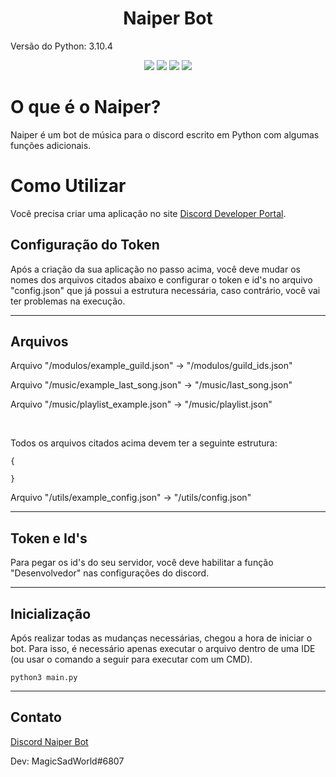 <h1 align="center">Naiper Bot</h1>

Versão do Python: 3.10.4

<div align="center">
  <a href="https://www.python.org/downloads/release/python-3104/" target="_blank"><img src="https://img.shields.io/badge/Python-3776AB?style=for-the-badge&logo=python&logoColor=white" target="_blank"></a>
  <a href="https://discord.gg/BVApt3WGPf" target="_blank"><img src="https://img.shields.io/badge/Discord-7289DA?style=for-the-badge&logo=discord&logoColor=white" target="_blank"></a>
  <a href="https://www.linkedin.com/in/mateus-schneider-01/" target="_blank"><img src="https://img.shields.io/badge/LinkedIn-0077B5?style=for-the-badge&logo=linkedin&logoColor=white" target="_blank"></a>
  <a href="https://www.instagram.com/lost_schneider/" target="_blank"><img src="https://img.shields.io/badge/Instagram-E4405F?style=for-the-badge&logo=instagram&logoColor=white" target="_blank"></a>
</div>

# O que é o Naiper?
Naiper é um bot de música para o discord escrito em Python com algumas funções adicionais.

# Como Utilizar
Você precisa criar uma aplicação no site
[Discord Developer Portal](https://discord.com/developers/applications/).

## Configuração do Token

Após a criação da sua aplicação no passo acima, você deve mudar os nomes dos arquivos citados abaixo e configurar o token e id's no arquivo "config.json" que já possui a estrutura necessária, caso contrário, você vai ter problemas na execução.
<hr>

## Arquivos

Arquivo "/modulos/example_guild.json" -> "/modulos/guild_ids.json"

Arquivo "/music/example_last_song.json" -> "/music/last_song.json"

Arquivo "/music/playlist_example.json" -> "/music/playlist.json"

<br/>

Todos os arquivos citados acima devem ter a seguinte estrutura:
```
{

}
```
Arquivo "/utils/example_config.json" -> "/utils/config.json"

<hr>

## Token e Id's
Para pegar os id's do seu servidor, você deve habilitar a função "Desenvolvedor" nas configurações do discord.
<hr>

## Inicialização

Após realizar todas as mudanças necessárias, chegou a hora de iniciar o bot. Para isso, é necessário apenas executar o arquivo dentro de uma IDE (ou usar o comando a seguir para executar com um CMD).

```
python3 main.py
```
<hr>

## Contato

[Discord Naiper Bot](https://discord.gg/BVApt3WGPf)

Dev: MagicSadWorld#6807
